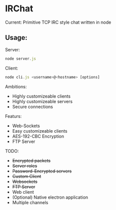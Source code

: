 # IRChat
Current:
Primitive TCP IRC style chat written in node

## Usage:
Server:
```javascript
node server.js
```

Client:
```javascript
node cli.js <username>@<hostname> [options]
```

Ambitions:
- Highly customizeable clients
- Highly customizeable servers
- Secure connections

Featurs:
- Web-Sockets
- Easy customizeable clients
- AES-192-CBC Encryption
- FTP Server

TODO:
- ~~Encrypted packets~~
- ~~Server roles~~
- ~~Password-Encrypted servers~~
- ~~Custom Client~~
- ~~Websockets~~
- ~~FTP Server~~
- Web client
- (Optional) Native electron application
- Multiple channels
